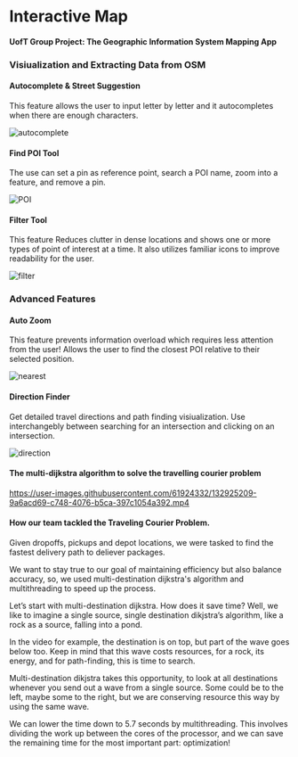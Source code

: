 # Interactive Map 
#### UofT Group Project: The Geographic Information System Mapping App
### Visiualization and Extracting Data from OSM
#### Autocomplete & Street Suggestion
This feature allows the user to input letter by letter and it autocompletes when there are enough characters.

![autocomplete](https://user-images.githubusercontent.com/61924332/132877398-3cd10a4c-e675-4fed-aff4-c39c9013a398.gif)

#### Find POI Tool
The use can set a pin as reference point, search a POI name, zoom into a feature, and remove a pin. 

![POI](https://user-images.githubusercontent.com/61924332/132878087-61c0faf3-c2e9-4b5e-9568-9c6438a6b061.gif)

#### Filter Tool
This feature Reduces clutter in dense locations and shows one or more types of point of interest at a time. It also utilizes familiar icons to improve readability for the user. 

![filter](https://user-images.githubusercontent.com/61924332/132878651-cfd3e531-ae7b-4aa6-89e9-955072831f95.gif)

### Advanced Features 

#### Auto Zoom
This feature prevents information overload which requires less attention from the user! Allows the user to find the closest POI relative to their selected position. 

![nearest](https://user-images.githubusercontent.com/61924332/132879973-5884ad8c-8a77-45e4-9f62-500fddc12106.gif)

#### Direction Finder
Get detailed travel directions and path finding visiualization. Use interchangebly between searching for an intersection and clicking on an intersection. 

![direction](https://user-images.githubusercontent.com/61924332/132880947-14c6e659-4708-4bac-bcdb-36c8dbb56ed8.gif)

#### The multi-dijkstra algorithm to solve the travelling courier problem



https://user-images.githubusercontent.com/61924332/132925209-9a6acd69-c748-4076-b5ca-397c1054a392.mp4

#### How our team tackled the Traveling Courier Problem. 

Given dropoffs, pickups and depot locations, we were tasked to find the fastest delivery path to deliever packages. 

We want to stay true to our goal of maintaining efficiency but also balance accuracy, so, we used multi-destination dijkstra's algorithm and multithreading to speed up the process.

Let’s start with multi-destination dijkstra. How does it save time? Well, we like to imagine a single source, single destination dikjstra’s algorithm, like a rock as a source, falling into a pond.

In the video for example, the destination is on top, but part of the wave goes below too. Keep in mind that this wave costs resources, for a rock, its energy, and for path-finding, this is time to search. 

Multi-destination dikjstra takes this opportunity, to look at all destinations whenever you send out a wave from a single source. Some could be to the left, maybe some to the right, but we are conserving resource this way by using the same wave.

We can lower the time down to 5.7 seconds by multithreading. This involves dividing the work up between the cores of the processor, and we can save the remaining time for the most important part: optimization!


